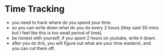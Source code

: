 # Time Tracking
* you need to track where do you spend your time. 
* so you can write down what do you do every 2 hours (they said 30-mins but I feel like this is too small period of time).
* be honest with yourself, if you spent 2 hours on youtube, write it down.
* after you do this, you will figure out what are your time wasters!, and you can cut them off. 
